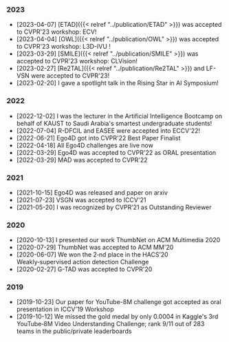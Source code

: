 
### 2023

- [2023-04-07] [ETAD]({{< relref "../publication/ETAD" >}}) was accepted to CVPR'23 workshop: ECV!
- [2023-04-04] [OWL]({{< relref "../publication/OWL" >}}) was accepted to CVPR'23 workshop: L3D-IVU !
- [2023-03-29] [SMILE]({{< relref "../publication/SMILE" >}}) was accepted to CVPR'23 workshop: CLVision!
- [2023-02-27] [Re2TAL]({{< relref "../publication/Re2TAL" >}}) and LF-VSN were accepted to CVPR'23!
- [2023-02-20] I gave a spotlight talk in the Rising Star in AI Symposium!

### 2022

- [2022-12-02] I was the lecturer in the Artificial Intelligence Bootcamp on behalf of KAUST to Saudi Arabia's smartest undergraduate students!
- [2022-07-04] R-DFCIL and EASEE were accepted into ECCV'22!
- [2022-06-21] Ego4D got into CVPR'22 Best Paper Finalist
- [2022-04-18] All Ego4D challenges are live now
- [2022-03-29] Ego4D was accepted to CVPR'22 as ORAL presentation
- [2022-03-29] MAD was accepted to CVPR'22

### 2021 
- [2021-10-15] Ego4D was released and paper on arxiv
- [2021-07-23] VSGN was accepted to ICCV'21
- [2021-05-20] I was recognized by CVPR’21 as Outstanding Reviewer

### 2020 
- [2020-10-13] I presented our work ThumbNet on ACM Multimedia 2020
- [2020-07-29] ThumbNet was accepted to ACM MM'20
- [2020-06-07] We won the 2‑nd place in the HACS’20 Weakly‑supervised action detection Challenge
- [2020-02-27] G-TAD was accepted to CVPR'20

### 2019
- [2019-10-23] Our paper for YouTube-8M challenge got accepted as oral presentation in ICCV'19 Workshop
- [2019-10-12] We missed the gold medal by only 0.0004 in Kaggle's 3rd YouTube‑8M Video Understanding Challenge; rank 9/11 out of 283 teams in the public/private leaderboards



